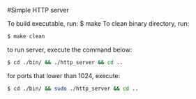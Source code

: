 #Simple HTTP server

To build executable, run:
$ make
To clean binary directory, run:
```bash
$ make clean
```
to run server, execute the command below:
```bash
$ cd ./bin/ && ./http_server && cd ..
```
for ports that lower than 1024, execute:
```bash
$ cd ./bin/ && sudo ./http_server && cd ..
```
